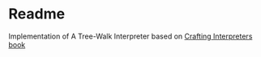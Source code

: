 # Readme

Implementation of A Tree-Walk Interpreter based on [Crafting Interpreters book](https://www.craftinginterpreters.com)

